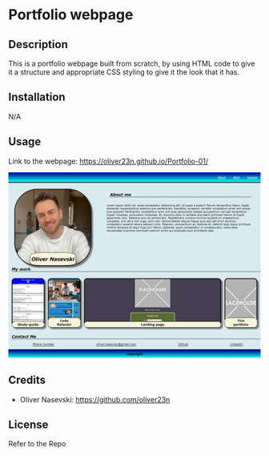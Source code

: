 # Portfolio webpage

## Description

This is a portfolio webpage built from scratch, by using HTML code to give it a structure and appropriate CSS styling to give it the look that it has.


## Installation

N/A

## Usage

Link to the webpage: https://oliver23n.github.io/Portfolio-01/

![Screenshot of this Webpage](./images/this-portfolio.png)
## Credits

- Oliver Nasevski:
https://github.com/oliver23n

## License

Refer to the Repo

